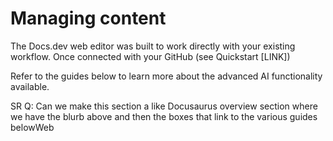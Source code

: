 # Managing content

The Docs.dev web editor was built to work directly with your existing workflow. Once connected with your GitHub (see Quickstart \[LINK])

Refer to the guides below to learn more about the advanced AI functionality available.

SR Q: Can we make this section a like Docusaurus overview section where we have the blurb above and then the boxes that link to the various guides belowWeb
